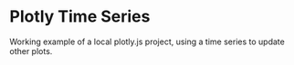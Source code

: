 # Plotly Time Series
 Working example of a local plotly.js project, using a time series to update other plots.
